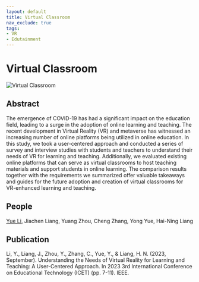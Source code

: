 ```yaml
---
layout: default
title: Virtual Classroom
nav_exclude: true
tags:
- VR
- Edutainment
---
```


# Virtual Classroom
![Virtual Classroom](project_pictures/VirtualClassroom.png)

## Abstract
The emergence of COVID-19 has had a significant impact on the education field, leading to a surge in the adoption of online learning and teaching. The recent development in Virtual Reality (VR) and metaverse has witnessed an increasing number of online platforms being utilized in online education. In this study, we took a user-centered approach and conducted a series of survey and interview studies with students and teachers to understand their needs of VR for learning and teaching. Additionally, we evaluated existing online platforms that can serve as virtual classrooms to host teaching materials and support students in online learning. The comparison results together with the requirements we summarized offer valuable takeaways and guides for the future adoption and creation of virtual classrooms for VR-enhanced learning and teaching.

## People
[Yue Li], Jiachen Liang, Yuang Zhou, Cheng Zhang, Yong Yue, Hai-Ning Liang

## Publication
Li, Y., Liang, J., Zhou, Y., Zhang, C., Yue, Y., & Liang, H. N. (2023, September). Understanding the Needs of Virtual Reality for Learning and Teaching: A User-Centered Approach. In 2023 3rd International Conference on Educational Technology (ICET) (pp. 7-11). IEEE.

[Yue Li]: https://imyueli.github.io/
